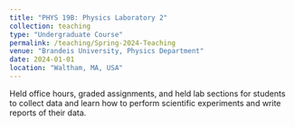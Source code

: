```yaml
---
title: "PHYS 19B: Physics Laboratory 2"
collection: teaching
type: "Undergraduate Course"
permalink: /teaching/Spring-2024-Teaching
venue: "Brandeis University, Physics Department"
date: 2024-01-01
location: "Waltham, MA, USA"
---
```


Held office hours, graded assignments, and held lab sections for students to collect data and learn how to perform scientific experiments and write reports of their data. 
